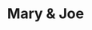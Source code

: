 ---
title: "Mary & Joe"
url: /ciudad-autonoma-de-buenos-aires/mary-y-joe-avenida-jose-maria-moreno/
shop: general
---